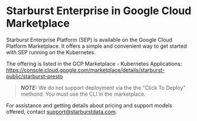 # Starburst Enterprise in Google Cloud Marketplace

Starburst Enterprise Platform (SEP) is available on the Google Cloud Platform
Marketplace. It offers a simple and convenient way to get started with SEP
running on the Kubernetes.

The offering is listed in the GCP Marketplace -
Kubernetes Applications: https://console.cloud.google.com/marketplace/details/starburst-public/starburst-presto

> **_NOTE:_** We do not support deployment via the the "Click To Deploy" methond. You must use the CLI in the marketplace. 

For assistance and getting details about pricing and support models offered, contact support@starburstdata.com.
